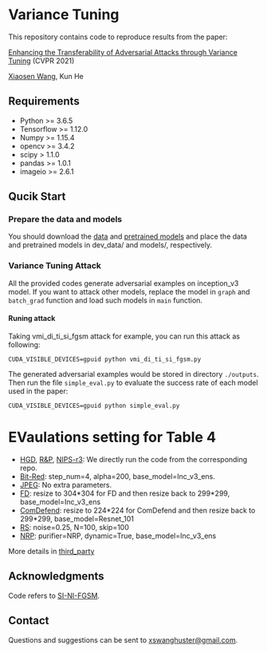 # Variance Tuning

This repository contains code to reproduce results from the paper:

[Enhancing the Transferability of Adversarial Attacks through Variance Tuning](https://arxiv.org/abs/2103.15571) (CVPR 2021)

[Xiaosen Wang](https://xiaosen-wang.github.io/), Kun He

## Requirements

+ Python >= 3.6.5
+ Tensorflow >= 1.12.0
+ Numpy >= 1.15.4
+ opencv >= 3.4.2
+ scipy > 1.1.0
+ pandas >= 1.0.1
+ imageio >= 2.6.1

## Qucik Start

### Prepare the data and models

You should download the [data](https://drive.google.com/drive/folders/1CfobY6i8BfqfWPHL31FKFDipNjqWwAhS) and [pretrained models](https://drive.google.com/drive/folders/10cFNVEhLpCatwECA6SPB-2g0q5zZyfaw) and place the data and pretrained models in dev_data/ and models/, respectively.

### Variance Tuning Attack

All the provided codes generate adversarial examples on inception_v3 model. If you want to attack other models, replace the model in `graph` and `batch_grad` function and load such models in `main` function.

#### Runing attack

Taking vmi_di_ti_si_fgsm attack for example, you can run this attack as following:

```
CUDA_VISIBLE_DEVICES=gpuid python vmi_di_ti_si_fgsm.py 
```

The generated adversarial examples would be stored in directory `./outputs`. Then run the file `simple_eval.py` to evaluate the success rate of each model used in the paper:

```
CUDA_VISIBLE_DEVICES=gpuid python simple_eval.py
```

# EVaulations setting for Table 4

+ [HGD](https://github.com/lfz/Guided-Denoise), [R\&P](https://github.com/cihangxie/NIPS2017_adv_challenge_defense), [NIPS-r3](https://github.com/anlthms/nips-2017/tree/master/mmd): We directly run the code from the corresponding repo.
+ [Bit-Red](https://github.com/thu-ml/ares/blob/main/ares/defense/bit_depth_reduction.py): step_num=4, alpha=200, base_model=Inc_v3_ens.
+ [JPEG](https://github.com/thu-ml/ares/blob/main/ares/defense/jpeg_compression.py): No extra parameters.
+ [FD](https://github.com/zihaoliu123/Feature-Distillation-DNN-Oriented-JPEG-Compression-Against-Adversarial-Examples): resize to 304\*304 for FD and then resize back to 299\*299, base_model=Inc_v3_ens
+ [ComDefend](https://github.com/jiaxiaojunQAQ/Comdefend): resize to 224\*224 for ComDefend and then resize back to 299\*299, base_model=Resnet_101
+ [RS](https://github.com/locuslab/smoothing): noise=0.25, N=100, skip=100
+ [NRP](https://github.com/Muzammal-Naseer/NRP): purifier=NRP, dynamic=True, base_model=Inc_v3_ens

More details in [third_party](./third_party)

## Acknowledgments

Code refers to [SI-NI-FGSM](https://github.com/JHL-HUST/SI-NI-FGSM).

## Contact

Questions and suggestions can be sent to xswanghuster@gmail.com.